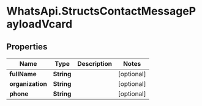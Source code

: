 # WhatsApi.StructsContactMessagePayloadVcard

## Properties

Name | Type | Description | Notes
------------ | ------------- | ------------- | -------------
**fullName** | **String** |  | [optional] 
**organization** | **String** |  | [optional] 
**phone** | **String** |  | [optional] 


